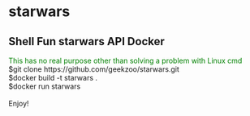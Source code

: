 # starwars
<h2>Shell Fun starwars API Docker</h2>
<font color=green>This has no real purpose other than solving a problem with Linux cmd</font><br>
$git clone https://github.com/geekzoo/starwars.git <br>
$docker build -t starwars . <br>
$docker run starwars <br>
<br>
Enjoy! 
